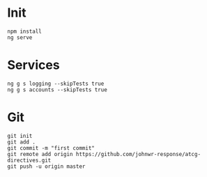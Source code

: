# Init
```
npm install
ng serve
```

# Services
```
ng g s logging --skipTests true
ng g s accounts --skipTests true
```

# Git
```
git init
git add .
git commit -m "first commit"
git remote add origin https://github.com/johnwr-response/atcg-directives.git
git push -u origin master
```
